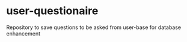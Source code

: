 # user-questionaire
Repository to save questions to be asked from user-base for database enhancement
